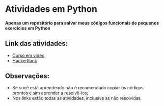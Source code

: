 # Atividades em Python
#### Apenas um repositório para salvar meus códigos funcionais de pequenos exercícios em Python



## Link das atividades:
- [Curso em vídeo](https://www.youtube.com/playlist?list=PLHz_AreHm4dm6wYOIW20Nyg12TAjmMGT-)
- [HackerRank](https://www.hackerrank.com/domains/python?badge_type=python)

## Observações:
- Se você está aprendendo não é recomendado copiar os códigos prontos e sim aprender a resolvê-los;
- Nos links estão todas as atividades, inclusive as não resolvidas.
